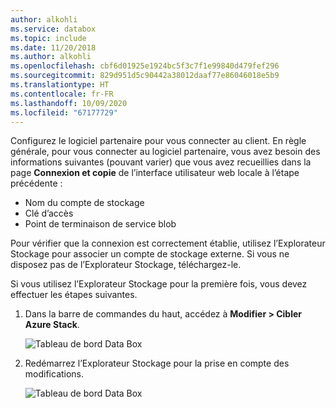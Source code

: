 ```yaml
---
author: alkohli
ms.service: databox
ms.topic: include
ms.date: 11/20/2018
ms.author: alkohli
ms.openlocfilehash: cbf6d01925e1924bc5f3c7f1e99840d479fef296
ms.sourcegitcommit: 829d951d5c90442a38012daaf77e86046018e5b9
ms.translationtype: HT
ms.contentlocale: fr-FR
ms.lasthandoff: 10/09/2020
ms.locfileid: "67177729"
---
```

Configurez le logiciel partenaire pour vous connecter au client. En règle générale, pour vous connecter au logiciel partenaire, vous avez besoin des informations suivantes (pouvant varier) que vous avez recueillies dans la page **Connexion et copie** de l’interface utilisateur web locale à l’étape précédente :

- Nom du compte de stockage
- Clé d’accès
- Point de terminaison de service blob
 
Pour vérifier que la connexion est correctement établie, utilisez l’Explorateur Stockage pour associer un compte de stockage externe. Si vous ne disposez pas de l’Explorateur Stockage, téléchargez-le.

Si vous utilisez l’Explorateur Stockage pour la première fois, vous devez effectuer les étapes suivantes.

1. Dans la barre de commandes du haut, accédez à **Modifier > Cibler Azure Stack**.

    ![Tableau de bord Data Box](media/data-box-configure-partner-software/data-box-connect-via-rest-6.png)

2. Redémarrez l’Explorateur Stockage pour la prise en compte des modifications.

    ![Tableau de bord Data Box](media/data-box-configure-partner-software/data-box-connect-via-rest-7.png)